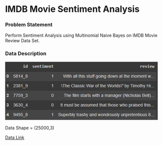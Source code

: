 # IMDB Movie Sentiment Analysis

### Problem Statement
Perform Sentiment Analysis using Multinomial Naive Bayes on IMDB Movie Review Data Set.

### Data Description
![trainData](https://github.com/ishandutta0098/IMDB_MovieSentiment/blob/main/Images/IMDB%20Data.png)

Data Shape = (25000,3)

[Data Link](https://www.kaggle.com/c/word2vec-nlp-tutorial/notebooks)
